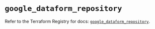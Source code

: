 # `google_dataform_repository`

Refer to the Terraform Registry for docs: [`google_dataform_repository`](https://registry.terraform.io/providers/hashicorp/google-beta/6.46.0/docs/resources/google_dataform_repository).
